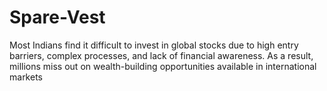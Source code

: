 # Spare-Vest
Most Indians find it difficult to invest in global stocks due to high entry barriers, complex processes, and lack of financial awareness. As a result, millions miss out on wealth-building opportunities available in international markets
